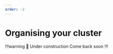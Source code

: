 ```yaml
---
order: -2
---
```


# Organising your cluster

!!!warning :construction: Under construction
Come back soon
!!!
